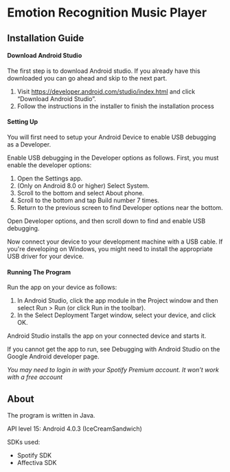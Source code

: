 
# Emotion Recognition Music Player

Installation Guide
--------
#### Download Android Studio
The first step is to download Android studio. If you already have this downloaded you can go ahead and skip to the next part.
   1. Visit https://developer.android.com/studio/index.html and click “Download Android Studio”.
   2. Follow the instructions in the installer to finish the installation process

#### Setting Up
You will first need to setup your Android Device to enable USB debugging as a Developer.

Enable USB debugging in the Developer options as follows.
First, you must enable the developer options:
   1. Open the Settings app.
   2. (Only on Android 8.0 or higher) Select System.
   3. Scroll to the bottom and select About phone.
   4. Scroll to the bottom and tap Build number 7 times.
   5. Return to the previous screen to find Developer options near the bottom.
  
Open Developer options, and then scroll down to find and enable USB debugging.

Now connect your device to your development machine with a USB cable. If you're developing on Windows, you might need to install the appropriate USB driver for your device.

#### Running The Program
Run the app on your device as follows:
   1. In Android Studio, click the app module in the Project window and then select Run > Run (or click Run  in the toolbar).
   2. In the Select Deployment Target window, select your device, and click OK.

Android Studio installs the app on your connected device and starts it.

If you cannot get the app to run, see Debugging with Android Studio on the Google Android developer page.

*You may need to login in with your Spotify Premium account. It won’t work with a free account* 

About
--------
The program is written in Java.
 
API level 15: Android 4.0.3 (IceCreamSandwich)

SDKs used:
   - Spotify SDK
   - Affectiva SDK
